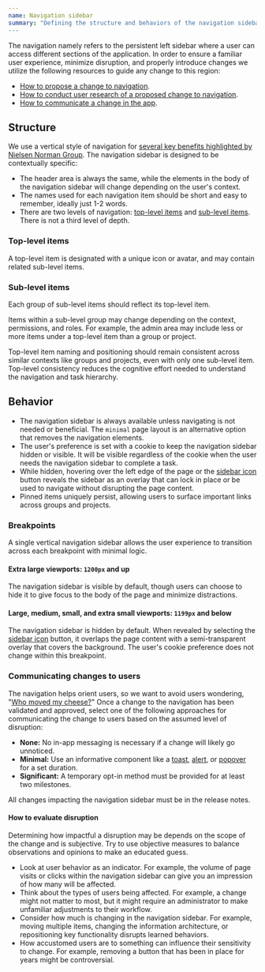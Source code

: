 ```yaml
---
name: Navigation sidebar
summary: "Defining the structure and behaviors of the navigation sidebar to improve user orientation and workflow.
---
```


The navigation namely refers to the persistent left sidebar where a user can access different sections of the application. In order to ensure a familiar user experience, minimize disruption, and properly introduce changes we utilize the following resources to guide any change to this region:

- [How to propose a change to navigation](https://about.gitlab.com/handbook/product/ux/navigation/).
- [How to conduct user research of a proposed change to navigation](https://about.gitlab.com/handbook/product/ux/ux-research/evaluating-navigation/).
- [How to communicate a change in the app](/usability/navigation-sidebar#communicating-changes-to-users).

## Structure

We use a vertical style of navigation for [several key benefits highlighted by Nielsen Norman Group](https://www.nngroup.com/articles/vertical-nav/). The navigation sidebar is designed to be contextually specific:

- The header area is always the same, while the elements in the body of the navigation sidebar will change depending on the user's context.
- The names used for each navigation item should be short and easy to remember, ideally just 1-2 words.
- There are two levels of navigation: [top-level items](#top-level-items) and [sub-level items](#sub-level-items). There is not a third level of depth.

### Top-level items

A top-level item is designated with a unique icon or avatar, and may contain related sub-level items.

### Sub-level items

Each group of sub-level items should reflect its top-level item.

Items within a sub-level group may change depending on the context, permissions, and roles. For example, the admin area may include less or more items under a top-level item than a group or project.

Top-level item naming and positioning should remain consistent across similar contexts like groups and projects, even with only one sub-level item. Top-level consistency reduces the cognitive effort needed to understand the navigation and task hierarchy.

## Behavior

- The navigation sidebar is always available unless navigating is not needed or beneficial. The `minimal` page layout is an alternative option that removes the navigation elements.
- The user's preference is set with a cookie to keep the navigation sidebar hidden or visible. It will be visible regardless of the cookie when the user needs the navigation sidebar to complete a task.
- While hidden, hovering over the left edge of the page or the [sidebar icon](https://gitlab-org.gitlab.io/gitlab-svgs/?q=~sidebar) button reveals the sidebar as an overlay that can lock in place or be used to navigate without disrupting the page content.
- Pinned items uniquely persist, allowing users to surface important links across groups and projects.

### Breakpoints

A single vertical navigation sidebar allows the user experience to transition across each breakpoint with minimal logic.

#### Extra large viewports: `1200px` and up

The navigation sidebar is visible by default, though users can choose to hide it to give focus to the body of the page and minimize distractions.

#### Large, medium, small, and extra small viewports: `1199px` and below

The navigation sidebar is hidden by default. When revealed by selecting the [sidebar icon](https://gitlab-org.gitlab.io/gitlab-svgs/?q=~sidebar) button, it overlaps the page content with a semi-transparent overlay that covers the background. The user's cookie preference does not change within this breakpoint.

### Communicating changes to users

The navigation helps orient users, so we want to avoid users wondering, "[Who moved my cheese?](https://uxmag.com/articles/who-moved-my-virtual-cheese)" Once a change to the navigation has been validated and approved, select one of the following approaches for communicating the change to users based on the assumed level of disruption:

- **None:** No in-app messaging is necessary if a change will likely go unnoticed.
- **Minimal:** Use an informative component like a [toast](/components/toast), [alert](/components/alert), or [popover](/components/popover) for a set duration.
- **Significant:** A temporary opt-in method must be provided for at least two milestones.

<note> All changes impacting the navigation sidebar must be in the release notes. </note>

#### How to evaluate disruption

Determining how impactful a disruption may be depends on the scope of the change and is subjective. Try to use objective measures to balance observations and opinions to make an educated guess.

- Look at user behavior as an indicator. For example, the volume of page visits or clicks within the navigation sidebar can give you an impression of how many will be affected.
- Think about the types of users being affected. For example, a change might not matter to most, but it might require an administrator to make unfamiliar adjustments to their workflow.
- Consider how much is changing in the navigation sidebar. For example, moving multiple items, changing the information architecture, or repositioning key functionality disrupts learned behaviors.
- How accustomed users are to something can influence their sensitivity to change. For example, removing a button that has been in place for years might be controversial.
